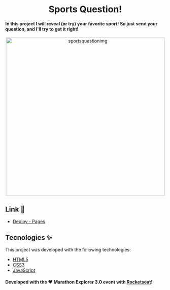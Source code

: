 <h1 align="center">Sports Question!</h1>

#### In this project I will reveal (or try) your favorite sport! So just send your question, and I'll try to get it right!

<p align="center">
  <img src="https://imgur.com/x25iYxw" width="500" title="sportsquestionimg"/>

## Link 🚀

- [Deploy - Pages](https://fxharry.github.io/SportsQuestion)


## Tecnologies ✨

This project was developed with the following technologies:

- [HTML5](https://www.w3schools.com/)
- [CSS3](https://www.w3schools.com/css/)
- [JavaScript](https://www.w3schools.com/js/)

#### Developed with the ♥ Marathon Explorer 3.0 event with [Rocketseat](https://www.rocketseat.com.br/)!
